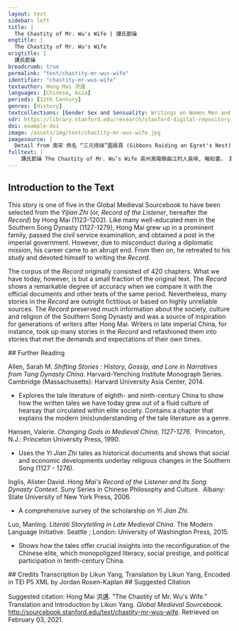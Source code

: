 ```yaml
---
layout: text
sidebar: left
title: |
  The Chastity of Mr. Wu's Wife | 譚氏節操
engtitle: |
  The Chastity of Mr. Wu's Wife
origtitle: |
  譚氏節操
breadcrumb: true
permalink: "text/chastity-mr-wus-wife"
identifier: "chastity-mr-wus-wife"
textauthor: Hong Mai 洪邁
languages: [Chinese, Asia]
periods: [12th Century]
genres: [History]
textcollections: [Gender Sex and Sensuality: Writings on Women Men and Desire, Writing History: Chronicles, Legends and Anecdotes]
sdr: https://library.stanford.edu/research/stanford-digital-repository 
doi: example-doi 
image: /assets/img/text/chastity-mr-wus-wife.jpg
imagesource: |
  Detail from 南宋 佚名 “三元得祿”圖扇頁 (Gibbons Raiding an Egret's Nest), Artist Unknown, late 12th century, Metropolitan Museum of Art, Accession Number: 13.100.104 [Public Domain]
fulltext: |
    譚氏節操 The Chastity of Mr. Wu’s Wife 英州真陽縣曲江村人吳琦, 略知書。 其妻譚氏。 In the Qujiang Village of the Zhenyang County under the Yingzhou Prefecture, there was a man named Wu Qi who had received some education and had a wife from the Tan family. 紹興五年閏二月, 本邑觀音山盜起, 攻剽鄉落。 In the second month of the fifth year of the Shaoxing era, some bandits emerged from the Guanying Mountain in the area and plundered many villages and counties. 琪竄去。 Wu Qi ran away. 譚氏與其女被執, 並鄰社村婦數人偕行。 His wife and their daughter were captured and joined other women captured from the same village. 譚在眾中頗潔白, 盜欲妻之。 mong this group of women, Wu’s wife was one of the more attractive, so one of the bandits wanted to have sex with her. 詬曰: “爾輩賊也。官軍旦夕且至。將為齏粉。我良家女。何肯為汝婦。” A Wu’s wife scolded him, saying: “People like you are nothing but bandits. The military will arrive in no time and you all will be crushed. I am from a reputable family. How can I become your woman?” 強之不已, 至於捶擊。 The bandit tried to force her into it but failed, and then hit her. 愈極口肆罵, 竟斃於毒手。 Wu’s wife started shouting and ranting but in the end was killed by the bandit. 後盜平, 鄰婦同執者皆還, After the bandits were suppressed, the other captured women all returned home. 曰: “使吳秀才妻不罵賊。今日亦歸矣。” They said: “If Mr. Wu’s wife had not scolded the bandit, she could have returned home too.” 因備言其死狀, 吳生始知之。 When they described her death in great detail, Mr. Wu understood what happened. 聞者高其節, 予嘗為之傳云。 All those who heard this story praised her chastity, and I therefore write this piece to spread her fame. 
---
```

## Introduction to the Text 
<p>This story is one of five in the Global Medieval Sourcebook to have been selected from the <em>Yijian Zhi</em> (or, <em>Record of the Listener</em>, hereafter the <em>Record</em>) by Hong Mai (1123-1202). Like many well-educated men in the Southern Song Dynasty (1127-1279), Hong Mai grew up in a prominent family, passed the civil service examination, and obtained a post in the imperial government. However, due to misconduct during a diplomatic mission, his career came to an abrupt end. From then on, he retreated to his study and devoted himself to writing the <em>Record</em>.</p> <p>The corpus of the <em>Record</em> originally consisted of 420 chapters. What we have today, however, is but a small fraction of the original text. The <em>Record</em> shows a remarkable degree of accuracy when we compare it with the official documents and other texts of the same period. Nevertheless, many stories in the <em>Record</em> are outright fictitious or based on highly unreliable sources. The <em>Record</em> preserved much information about the society, culture and religion of the Southern Song Dynasty and was a source of inspiration for generations of writers after Hong Mai. Writers in late imperial China, for instance, took up many stories in the <em>Record</em> and refashioned them into stories that met the demands and expectations of their own times.</p>
## Further Reading 
<p>Allen, Sarah M. <em>Shifting Stories : History, Gossip, and Lore in Narratives from Tang Dynasty China</em>. Harvard-Yenching Institute Monograph Series.  Cambridge (Massachusetts): Harvard University Asia Center, 2014.</p> <ul> <li>Explores the tale literature of eighth- and ninth-century China to show how the written tales we have today grew out of a fluid culture of hearsay that circulated within elite society. Contains a chapter that explains the modern (mis)understanding of the tale literature as a genre.</li> </ul> <p>Hansen, Valerie. <em>Changing Gods in Medieval China, 1127-1276</em>.  Princeton, N.J.: Princeton University Press, 1990.</p> <ul> <li>Uses the <em>Yi Jian Zhi</em> tales as historical documents and shows that social and economic developments underlay religious changes in the Southern Song (1127 - 1276).</li> </ul> <p>Inglis, Alister David. <em>Hong Mai's Record of the Listener and Its Song Dynasty Context</em>. Suny Series in Chinese Philosophy and Culture.  Albany: State University of New York Press, 2006.</p> <ul> <li>A comprehensive survey of the scholarship on <em>Yi Jian Zhi</em>. </li> </ul> <p>Luo, Manling. <em>Literati Storytelling in Late Medieval China</em>. The Modern Language Initiative. Seattle ; London: University of Washington Press, 2015.</p> <ul> <li>Shows how the tales offer crucial insights into the reconfiguration of the Chinese elite, which monopoligzed literacy, social prestige, and political participation in tenth-century China.</li> </ul>
## Credits
Transcription by Likun Yang, 
Translation by Likun Yang, 
Encoded in TEI P5 XML by Jordan Rosen-Kaplan
## Suggested Citation
<p>Suggested citation: Hong Mai 洪邁.  "The Chastity of Mr. Wu's Wife." Translation and Introduction by Likun Yang. <em>Global Medieval Sourcebook</em>. <a href="http://sourcebook.stanford.edu/text/chastity-mr-wus-wife">http://sourcebook.stanford.edu/text/chastity-mr-wus-wife</a>. Retrieved on February 03, 2021.</p>